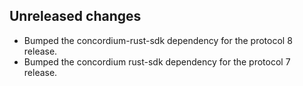 ## Unreleased changes

- Bumped the concordium-rust-sdk dependency for the protocol 8 release.
- Bumped the concordium rust-sdk dependency for the protocol 7 release.

